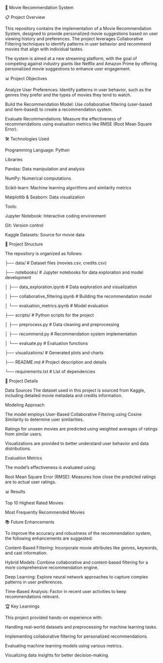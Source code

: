🎥 Movie Recommendation System

📋 Project Overview

This repository contains the implementation of a Movie Recommendation System, designed to provide personalized movie suggestions based on user viewing history and preferences. The project leverages Collaborative Filtering techniques to identify patterns in user behavior and recommend movies that align with individual tastes.

The system is aimed at a new streaming platform, with the goal of competing against industry giants like Netflix and Amazon Prime by offering personalized movie suggestions to enhance user engagement.

📊 Project Objectives

Analyze User Preferences: Identify patterns in user behavior, such as the genres they prefer and the types of movies they tend to watch.

Build the Recommendation Model: Use collaborative filtering (user-based and item-based) to create a recommendation system.

Evaluate Recommendations: Measure the effectiveness of recommendations using evaluation metrics like RMSE (Root Mean Square Error).

🛠️ Technologies Used

Programming Language: Python

Libraries

Pandas: Data manipulation and analysis

NumPy: Numerical computations

Scikit-learn: Machine learning algorithms and similarity metrics

Matplotlib & Seaborn: Data visualization

Tools:

Jupyter Notebook: Interactive coding environment

Git: Version control

Kaggle Datasets: Source for movie data

🚀 Project Structure

The repository is organized as follows:

├── data/                          # Dataset files (movies.csv, credits.csv)

├── notebooks/                     # Jupyter notebooks for data exploration and model development

│   ├── data_exploration.ipynb     # Data exploration and visualization

│   ├── collaborative_filtering.ipynb # Building the recommendation model

│   └── evaluation_metrics.ipynb   # Model evaluation

├── scripts/                       # Python scripts for the project

│   ├── preprocess.py              # Data cleaning and preprocessing

│   ├── recommend.py               # Recommendation system implementation

│   └── evaluate.py                # Evaluation functions

├── visualizations/                # Generated plots and charts

├── README.md                      # Project description and details

└── requirements.txt               # List of dependencies

📝 Project Details

Data Sources
The dataset used in this project is sourced from Kaggle, including detailed movie metadata and credits information.

Modeling Approach

The model employs User-Based Collaborative Filtering using Cosine Similarity to determine user similarities.

Ratings for unseen movies are predicted using weighted averages of ratings from similar users.

Visualizations are provided to better understand user behavior and data distributions.

Evaluation Metrics

The model’s effectiveness is evaluated using:

Root Mean Square Error (RMSE): Measures how close the predicted ratings are to actual user ratings.

📊 Results

Top 10 Highest Rated Movies

Most Frequently Recommended Movies

📚 Future Enhancements

To improve the accuracy and robustness of the recommendation system, the following enhancements are suggested:

Content-Based Filtering: Incorporate movie attributes like genres, keywords, and cast information.

Hybrid Models: Combine collaborative and content-based filtering for a more comprehensive recommendation engine.

Deep Learning: Explore neural network approaches to capture complex patterns in user preferences.

Time-Based Analysis: Factor in recent user activities to keep recommendations relevant.

🏆 Key Learnings

This project provided hands-on experience with:

Handling real-world datasets and preprocessing for machine learning tasks.

Implementing collaborative filtering for personalized recommendations.

Evaluating machine learning models using various metrics.

Visualizing data insights for better decision-making.
